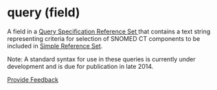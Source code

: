 # query (field)

A field in a [Query Specification Reference Set ](<../../../5 reference-set-release-files-specification/5.2 reference-set-types/5.2.1 content-reference-sets/5.2.1.7-query-specification-reference-set.md>)that contains a text string representing criteria for selection of SNOMED CT components to be included in [Simple Reference Set](<../../../5 reference-set-release-files-specification/5.2 reference-set-types/5.2.1 content-reference-sets/5.2.1.1-simple-reference-set.md>).

Note: A standard syntax for use in these queries is currently under development and is due for publication in late 2014.






<a href="https://docs.google.com/forms/d/e/1FAIpQLScTmbZIf0UEQwYDkY27EEWBkaiYkHSbR0_9DmFrMLXoQLyL7Q/viewform?usp=pp_url&entry.1767247133=Release+File+Specification&entry.670899847=query%20%28field%29" class="button primary">Provide Feedback</a>
